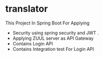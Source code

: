 # translator

This Project In Spring Boot  For Applying
* Security using spring security and JWT .
* Applying ZUUL server as API  Gateway 
* Contains Login API 
* Contains Integration test For Login API
